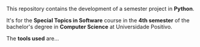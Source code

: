 This repository contains the development of a semester project in **Python**. 

It's for the **Special Topics in Software** course in the **4th semester** of the bachelor's degree in **Computer Science** at Universidade Positivo.

The **tools used** are...
